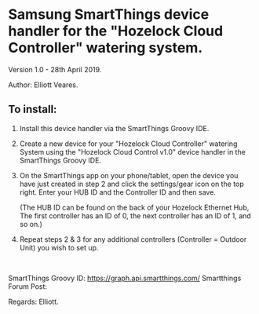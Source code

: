 # Samsung SmartThings device handler for the "Hozelock Cloud Controller" watering system.

Version 1.0 - 28th April 2019. 

Author: Elliott Veares.

## To install:

1) Install this device handler via the SmartThings Groovy IDE.

2) Create a new device for your "Hozelock Cloud Controller" watering System using the "Hozelock Cloud Control v1.0" device handler in the SmartThings Groovy IDE.

3) On the SmartThings app on your phone/tablet, open the device you have just created in step 2 and click the settings/gear icon on the top right. Enter your HUB ID and the Controller ID and then save.
    
    (The HUB ID can be found on the back of your Hozelock Ethernet Hub, The first controller has an ID of 0, the next controller has an ID of 1, and so on.)

4) Repeat steps 2 & 3 for any additional controllers (Controller = Outdoor Unit) you wish to set up.

&nbsp;


SmartThings Groovy ID: https://graph.api.smartthings.com/
Smartthings Forum Post: 

Regards: Elliott.
